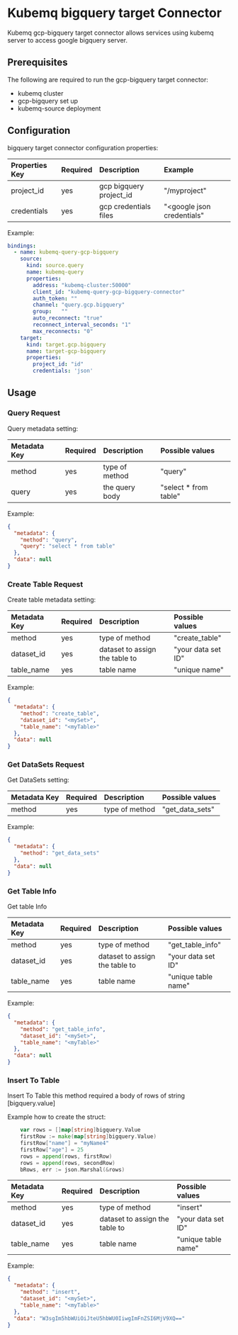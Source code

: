 # Kubemq bigquery target Connector

Kubemq gcp-bigquery target connector allows services using kubemq server to access google bigquery server.

## Prerequisites
The following are required to run the gcp-bigquery target connector:

- kubemq cluster
- gcp-bigquery set up
- kubemq-source deployment

## Configuration

bigquery target connector configuration properties:

| Properties Key | Required | Description                                | Example                    |
|:---------------|:---------|:-------------------------------------------|:---------------------------|
| project_id     | yes      | gcp bigquery project_id                    | "<googleurl>/myproject"    |
| credentials    | yes      | gcp credentials files                      | "<google json credentials" |

Example:

```yaml
bindings:
  - name: kubemq-query-gcp-bigquery
    source:
      kind: source.query
      name: kubemq-query
      properties:
        address: "kubemq-cluster:50000"
        client_id: "kubemq-query-gcp-bigquery-connector"
        auth_token: ""
        channel: "query.gcp.bigquery"
        group:   ""
        auto_reconnect: "true"
        reconnect_interval_seconds: "1"
        max_reconnects: "0"
    target:
      kind: target.gcp.bigquery
      name: target-gcp-bigquery
      properties:
        project_id: "id"
        credentials: 'json'
```

## Usage

### Query Request

Query metadata setting:

| Metadata Key | Required | Description                  | Possible values       |
|:-------------|:---------|:-----------------------------|:----------------------|
| method       | yes      | type of method               | "query"               |
| query        | yes      | the query body               | "select * from table" |


Example:

```json
{
  "metadata": {
    "method": "query",
    "query": "select * from table"
  },
  "data": null
}
```


### Create Table Request

Create table metadata setting:

| Metadata Key | Required | Description                             | Possible values       |
|:-------------|:---------|:----------------------------------------|:----------------------|
| method       | yes      | type of method                          | "create_table"        |
| dataset_id   | yes      | dataset to assign the table to          | "your data set ID"  |
| table_name   | yes      | table name                              | "unique name" |


Example:

```json
{
  "metadata": {
    "method": "create_table",
    "dataset_id": "<mySet>",
    "table_name": "<myTable>"
  },
  "data": null
}
```



### Get DataSets Request

Get DataSets setting:

| Metadata Key | Required | Description                             | Possible values   |
|:-------------|:---------|:----------------------------------------|:------------------|
| method       | yes      | type of method                          | "get_data_sets"   |


Example:

```json
{
  "metadata": {
    "method": "get_data_sets"
  },
  "data": null
}
```

### Get Table Info

Get table Info

| Metadata Key | Required | Description                             | Possible values       |
|:-------------|:---------|:----------------------------------------|:----------------------|
| method       | yes      | type of method                          | "get_table_info"      |
| dataset_id   | yes      | dataset to assign the table to          | "your data set ID"  |
| table_name   | yes      | table name                              | "unique table name" |


Example:

```json
{
  "metadata": {
    "method": "get_table_info",
    "dataset_id": "<mySet>",
    "table_name": "<myTable>"
  },
  "data": null
}
```


### Insert To Table

Insert To Table this method required a body of rows of string [bigquery.value]



Example how to create the struct:
```go
    var rows = []map[string]bigquery.Value
	firstRow := make(map[string]bigquery.Value)
	firstRow["name"] = "myName4"
	firstRow["age"] = 25
	rows = append(rows, firstRow)
	rows = append(rows, secondRow)
	bRows, err := json.Marshal(&rows)
```

| Metadata Key | Required | Description                             | Possible values       |
|:-------------|:---------|:----------------------------------------|:----------------------|
| method       | yes      | type of method                          | "insert"              |
| dataset_id   | yes      | dataset to assign the table to          | "your data set ID"  |
| table_name   | yes      | table name                              | "unique table name" |


Example:

```json
{
  "metadata": {
    "method": "insert",
    "dataset_id": "<mySet>",
    "table_name": "<myTable>"
  },
  "data": "W3sgIm5hbWUiOiJteU5hbWU0IiwgImFnZSI6MjV9XQ=="
}
```
